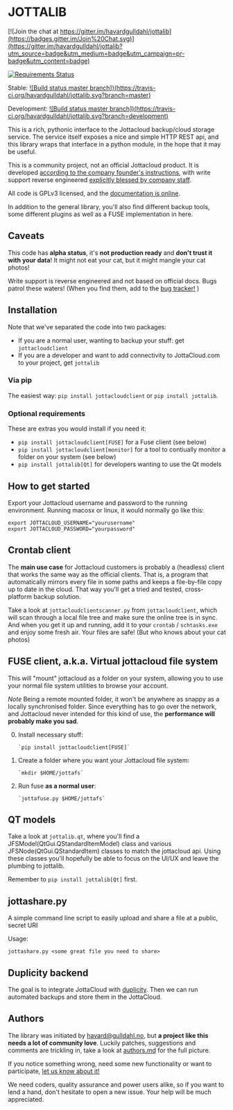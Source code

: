 # JOTTALIB #

[![Join the chat at https://gitter.im/havardgulldahl/jottalib](https://badges.gitter.im/Join%20Chat.svg)](https://gitter.im/havardgulldahl/jottalib?utm_source=badge&utm_medium=badge&utm_campaign=pr-badge&utm_content=badge)

[![Requirements Status](https://requires.io/github/havardgulldahl/jottalib/requirements.svg?branch=master)](https://requires.io/github/havardgulldahl/jottalib/requirements/?branch=master)

Stable: [![Build status master branch])(https://travis-ci.org/havardgulldahl/jottalib.svg?branch=master)](https://travis-ci.org/havardgulldahl/jottalib.svg?branch=development)

Development: [![Build status master branch])(https://travis-ci.org/havardgulldahl/jottalib.svg?branch=development)](https://travis-ci.org/havardgulldahl/jottalib.svg?branch=development)



This is a rich, pythonic interface to the Jottacloud backup/cloud storage service. The service itself exposes a nice and simple HTTP REST api, and this library wraps that interface in a python module, in the hope that it may be useful.

This is a community project, not an official Jottacloud product. It is developed [according to the company founder's instructions](http://forum.jotta.no/jotta/topics/api_http), with write support reverse engineered [explicitly blessed by company staff](http://forum.jotta.no/jotta/topics/jotta_api_for_remote_storage_fetch#reply_14928642).

All code is GPLv3 licensed, and the [documentation is online](https://pythonhosted.org/jottalib/).

In addition to the general library, you'll also find different backup tools, some different plugins as well as a FUSE implementation in here.

## Caveats

This code has **alpha status**, it's **not production ready** and **don't trust it with your data**! It might not eat your cat, but it might mangle your cat photos!

Write support is reverse engineered and not based on official docs. Bugs patrol these waters! (When you find them, add to the [bug tracker!](https://github.com/havardgulldahl/jottalib/issues/) )

## Installation

Note that we've separated the code into two packages:

 * If you are a normal user, wanting to backup your stuff: get `jottacloudclient`
 * If you are a developer and want to add connectivity to JottaCloud.com to your project, get
 `jottalib`


### Via pip

The easiest way: `pip install jottacloudclient` or `pip install jottalib`.


### Optional requirements


These are extras you would install if you need it:

  * `pip install jottacloudclient[FUSE]` for a Fuse client (see below)
  * `pip install jottacloudclient[monitor]` for a tool to contiually monitor a folder on your system (see below)
  * `pip install jottalib[Qt]` for developers wanting to use the Qt models

## How to get started

Export your Jottacloud username and password to the running environment. Running macosx or linux, it would normally go like this:

    export JOTTACLOUD_USERNAME="yourusername"
    export JOTTACLOUD_PASSWORD="yourpassword"

## Crontab client

The **main use case** for Jottacloud customers is probably a (headless) client that works the same way as the official clients. That is, a program that automatically mirrors every file in some paths and keeps a file-by-file copy up to date in the cloud.  That way you'll get a tried and tested, cross-platform backup solution.

Take a look at `jottacloudclientscanner.py` from `jottacloudclient`, which will scan through a local file tree and make sure the online tree is in sync. And when you get it up and running, add it to your `crontab` / `schtasks.exe` and enjoy some fresh air. Your files are safe! (But who knows about your cat photos)

## FUSE client, a.k.a. Virtual jottacloud file system

This will "mount" jottacloud as a folder on your system, allowing you to use your normal file system utilities to browse your account.

*Note* Being a remote mounted folder, it won't be anywhere as snappy as a locally synchronised folder. Since everything has to go over the network, and Jottacloud never intended for this kind of use, the **performance will probably make you sad**.

0. Install necessary stuff:

       `pip install jottacloudclient[FUSE]`

1. Create a folder where you want your Jottacloud file system:

       `mkdir $HOME/jottafs`

2. Run fuse **as a normal user**:

       `jottafuse.py $HOME/jottafs`


## QT models

Take a look at `jottalib.qt`, where you'll find a JFSModel(QtGui.QStandardItemModel) class and various JFSNode(QtGui.QStandardItem) classes to match the jottacloud api. Using these classes you'll hopefully be able to focus on the UI/UX and leave the plumbing to jottalib.

Remember to `pip install jottalib[Qt]` first.

## jottashare.py

A simple command line script to easily upload and share a file at a public, secret URI

Usage:

	jottashare.py <some great file you need to share>

## Duplicity backend

The goal is to integrate JottaCloud with [duplicity](http://duplicity.nongnu.org/). Then we can run automated backups and store them in the JottaCloud.

## Authors

The library was initiated by havard@gulldahl.no, but **a project like this needs a lot of community love**. Luckily patches, suggestions and comments are trickling in, take a look at [authors.md](authors.md) for the full picture.

If you notice something wrong, need some new functionality or want to participate, [let us know about it!](https://github.com/havardgulldahl/jottalib/issues/)

We need coders, quality assurance and power users alike, so if you want to lend a hand, don't hesitate to open a new issue. Your help will be much appreciated.
